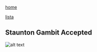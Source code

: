 [home](/zaliczeniowe1awww/)

[lista](/zaliczeniowe1awww/lista/)

## Staunton Gambit Accepted

![alt text](https://www.thechesswebsite.com/wp-content/uploads/2014/05/staunton-gambit-accepted-featured.jpg "Staunton Gambit Accepted")
